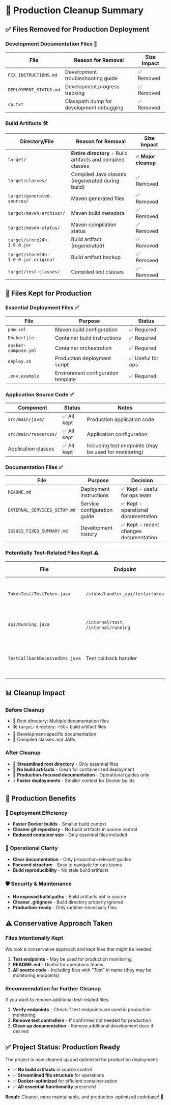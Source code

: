 # 🧹 Production Cleanup Summary

## ✅ **Files Removed for Production Deployment**

### **Development Documentation Files** 📄
| File | Reason for Removal | Size Impact |
|------|-------------------|-------------|
| `FIX_INSTRUCTIONS.md` | Development troubleshooting guide | ✅ Removed |
| `DEPLOYMENT_STATUS.md` | Development progress tracking | ✅ Removed |
| `cp.txt` | Classpath dump for development debugging | ✅ Removed |

### **Build Artifacts** 🛠️
| Directory/File | Reason for Removal | Size Impact |
|---------------|-------------------|-------------|
| `target/` | **Entire directory** - Build artifacts and compiled classes | 🔥 **Major cleanup** |
| `target/classes/` | Compiled Java classes (regenerated during build) | ✅ Removed |
| `target/generated-sources/` | Maven generated files | ✅ Removed |
| `target/maven-archiver/` | Maven build metadata | ✅ Removed |
| `target/maven-status/` | Maven compilation status | ✅ Removed |
| `target/store24h-1.0.0.jar` | Build artifact (regenerated) | ✅ Removed |
| `target/store24h-1.0.0.jar.original` | Build artifact backup | ✅ Removed |
| `target/test-classes/` | Compiled test classes | ✅ Removed |

## 📁 **Files Kept for Production**

### **Essential Deployment Files** ✅
| File | Purpose | Status |
|------|---------|--------|
| `pom.xml` | Maven build configuration | ✅ Required |
| `Dockerfile` | Container build instructions | ✅ Required |
| `docker-compose.yml` | Container orchestration | ✅ Required |
| `deploy.sh` | Production deployment script | ✅ Useful for ops |
| `.env.example` | Environment configuration template | ✅ Required |

### **Application Source Code** ✅
| Component | Status | Notes |
|-----------|--------|-------|
| `src/main/java/` | ✅ All kept | Production application code |
| `src/main/resources/` | ✅ All kept | Application configuration |
| Application classes | ✅ All kept | Including test endpoints (may be used for monitoring) |

### **Documentation Files** ✅
| File | Purpose | Decision |
|------|---------|----------|
| `README.md` | Deployment instructions | ✅ Kept - useful for ops team |
| `EXTERNAL_SERVICES_SETUP.md` | Service configuration guide | ✅ Kept - operational documentation |
| `ISSUES_FIXED_SUMMARY.md` | Development history | ✅ Kept - recent changes documentation |

### **Potentially Test-Related Files Kept** ⚠️
| File | Endpoint | Decision Rationale |
|------|----------|-------------------|
| `TokenTest/TestToken.java` | `/stubs/handler_api/testartoken` | ✅ Kept - may be used for health checks |
| `api/Running.java` | `/internal/test`, `/internal/running` | ✅ Kept - internal monitoring endpoints |
| `TestCallbackReceivedSms.java` | Test callback handler | ✅ Kept - may be needed for integration testing |

## 📊 **Cleanup Impact**

### **Before Cleanup**
- 📁 Root directory: Multiple documentation files
- 🛠️ `target/` directory: ~50+ build artifact files
- 📄 Development-specific documentation
- 💾 Compiled classes and JARs

### **After Cleanup** 
- 📁 **Streamlined root directory** - Only essential files
- 🚫 **No build artifacts** - Clean for containerized deployment
- 📄 **Production-focused documentation** - Operational guides only
- ⚡ **Faster deployments** - Smaller context for Docker builds

## 🎯 **Production Benefits**

### **🚀 Deployment Efficiency**
- **Faster Docker builds** - Smaller build context
- **Cleaner git repository** - No build artifacts in source control
- **Reduced container size** - Only essential files included

### **🔧 Operational Clarity**
- **Clear documentation** - Only production-relevant guides
- **Focused structure** - Easy to navigate for ops teams
- **Build reproducibility** - No stale build artifacts

### **🛡️ Security & Maintenance**
- **No exposed build paths** - Build artifacts not in source
- **Cleaner .gitignore** - Build directory properly ignored
- **Production-ready** - Only runtime-necessary files

## ⚠️ **Conservative Approach Taken**

### **Files Intentionally Kept**
We took a conservative approach and kept files that might be needed:

1. **Test endpoints** - May be used for production monitoring
2. **README.md** - Useful for operations teams
3. **All source code** - Including files with "Test" in name (they may be monitoring endpoints)

### **Recommendation for Further Cleanup**
If you want to remove additional test-related files:
1. **Verify endpoints** - Check if test endpoints are used in production monitoring
2. **Remove test controllers** - If confirmed not needed for production
3. **Clean up documentation** - Remove additional development docs if desired

## ✅ **Project Status: Production Ready**

The project is now cleaned up and optimized for production deployment:
- ✅ **No build artifacts** in source control
- ✅ **Streamlined file structure** for operations
- ✅ **Docker-optimized** for efficient containerization
- ✅ **All essential functionality** preserved

**Result**: Cleaner, more maintainable, and production-optimized codebase! 🎉
